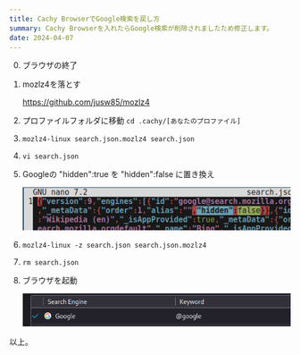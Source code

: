 ```yaml
---
title: Cachy BrowserでGoogle検索を戻し方
summary: Cachy Browserを入れたらGoogle検索が削除されましたため修正します。
date: 2024-04-07
---
```


0. ブラウザの終了
1. mozlz4を落とす

   https://github.com/jusw85/mozlz4

2. プロファイルフォルダに移動 `cd .cachy/[あなたのプロファイル]`
3. `mozlz4-linux search.json.mozlz4 search.json`
4. `vi search.json`
5. Googleの "hidden":true を "hidden":false に置き換え 

   ![作業](./edit.png)

7. `mozlz4-linux -z search.json search.json.mozlz4`
8. `rm search.json`
9. ブラウザを起動

   ![画面](./setting.png)

以上。
